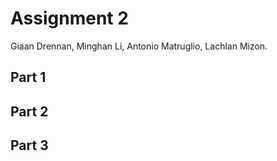 # Assignment 2 

Giaan Drennan, Minghan Li, Antonio Matruglio, Lachlan Mizon.

## Part 1
## Part 2
## Part 3 
